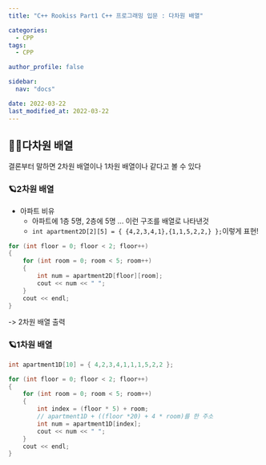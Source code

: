 ```yaml
---
title: "C++ Rookiss Part1 C++ 프로그래밍 입문 : 다차원 배열"

categories:
  - CPP
tags:
  - CPP

author_profile: false

sidebar:
  nav: "docs"

date: 2022-03-22
last_modified_at: 2022-03-22
---
```



## 🙇‍♀️다차원 배열


결론부터 말하면 2차원 배열이나 1차원 배열이나 같다고 볼 수 있다


### 🪐2차원 배열


* 아파트 비유
    * 아파트에 1층 5명, 2층에 5명 ... 이런 구조를 배열로 나타낸것
    * `int apartment2D[2][5] = { {4,2,3,4,1},{1,1,5,2,2,} };`이렇게 표현!

```cpp
for (int floor = 0; floor < 2; floor++)
{
	for (int room = 0; room < 5; room++)
	{
		int num = apartment2D[floor][room];
		cout << num << " ";
	}
	cout << endl;
}
```
-> 2차원 배열 출력


### 🪐1차원 배열


```cpp
int apartment1D[10] = { 4,2,3,4,1,1,1,5,2,2 };

for (int floor = 0; floor < 2; floor++)
{
	for (int room = 0; room < 5; room++)
	{
		int index = (floor * 5) + room;
		// apartment1D + ((floor *20) + 4 * room)를 한 주소
		int num = apartment1D[index];
		cout << num << " ";
	}
	cout << endl;
}
```
